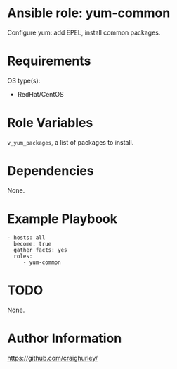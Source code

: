# Ansible role: yum-common

Configure yum: add EPEL, install common packages.

# Requirements

OS type(s):
- RedHat/CentOS

# Role Variables

`v_yum_packages`, a list of packages to install.

# Dependencies

None.

# Example Playbook

    - hosts: all
      become: true
      gather_facts: yes
      roles:
         - yum-common

# TODO

None.

# Author Information

https://github.com/craighurley/
